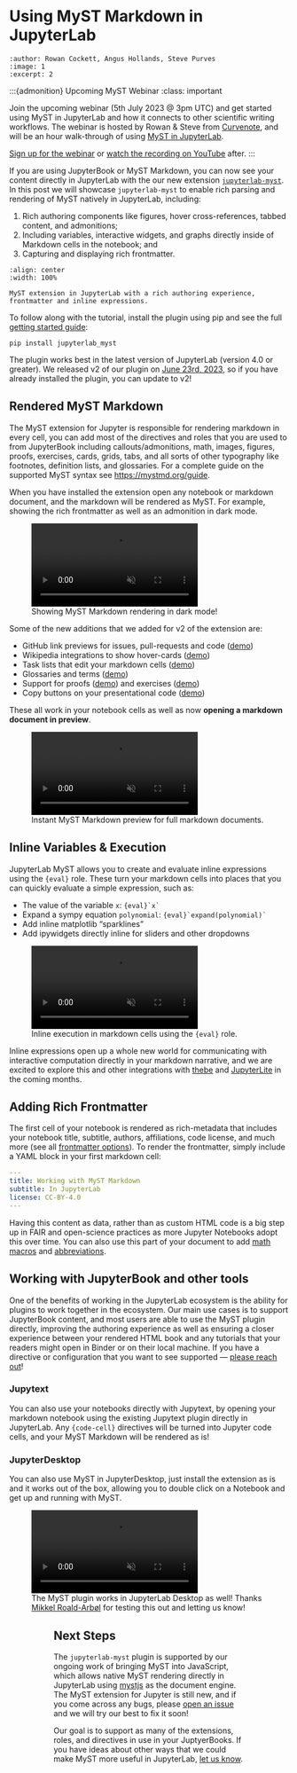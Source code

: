 # Using MyST Markdown in JupyterLab

```{post} 2023-06-26
:author: Rowan Cockett, Angus Hollands, Steve Purves
:image: 1
:excerpt: 2
```

:::{admonition} Upcoming MyST Webinar
:class: important

Join the upcoming webinar (5th July 2023 @ 3pm UTC) and get started using MyST in JupyterLab and how it connects to other scientific writing workflows. The webinar is hosted by Rowan & Steve from [Curvenote](https://curvenote.com), and will be an hour walk-through of using [MyST in JupyterLab](https://github.com/executablebooks/jupyterlab-myst).

[Sign up for the webinar](https://www.eventbrite.ca/e/scientific-writing-in-jupyterlab-with-myst-markdown-tickets-666670598707) or [watch the recording on YouTube](https://youtube.com/live/12-Go9E2huQ) after.
:::

If you are using JupyterBook or MyST Markdown, you can now see your content directly in JupyterLab with the our new extension [`jupyterlab-myst`](https://github.com/executablebooks/jupyterlab-myst). In this post we will showcase `jupyterlab-myst` to enable rich parsing and rendering of MyST natively in JupyterLab, including:

1. Rich authoring components like figures, hover cross-references, tabbed content, and admonitions;
2. Including variables, interactive widgets, and graphs directly inside of Markdown cells in the notebook; and
3. Capturing and displaying rich frontmatter.

```{figure} ./images/jupyterlab-myst.png
:align: center
:width: 100%

MyST extension in JupyterLab with a rich authoring experience, frontmatter and inline expressions.
```

To follow along with the tutorial, install the plugin using pip and see the full [getting started guide](https://mystmd.org/guide/quickstart-jupyter-lab-myst):

```shell
pip install jupyterlab_myst
```

The plugin works best in the latest version of JupyterLab (version 4.0 or greater). We released v2 of our plugin on [June 23rd, 2023](https://github.com/executablebooks/jupyterlab-myst/releases/tag/v2.0.0), so if you have already installed the plugin, you can update to v2!

## Rendered MyST Markdown

The MyST extension for Jupyter is responsible for rendering markdown in every cell, you can add most of the directives and roles that you are used to from JupyterBook including callouts/admonitions, math, images, figures, proofs, exercises, cards, grids, tabs, and all sorts of other typography like footnotes, definition lists, and glossaries. For a complete guide on the supported MyST syntax see <https://mystmd.org/guide>.

When you have installed the extension open any notebook or markdown document, and the markdown will be rendered as MyST. For example, showing the rich frontmatter as well as an admonition in dark mode.

<figure>
<video src="https://github.com/executablebooks/meta/raw/main/docs/_static/videos/jupyterlab-markup-dark.mp4" autoplay muted webkit-playsinline="true" playsinline loop style="max-width:100%"></video>
<figcaption>Showing MyST Markdown rendering in dark mode!</figcaption>
</figure>

Some of the new additions that we added for v2 of the extension are:

- GitHub link previews for issues, pull-requests and code ([demo](https://mystmd.org/guide/external-references#issues-and-pull-requests))
- Wikipedia integrations to show hover-cards ([demo](https://mystmd.org/guide/external-references#wikipedia-links))
- Task lists that edit your markdown cells ([demo](https://mystmd.org/guide/quickstart-jupyter-lab-myst#task-lists))
- Glossaries and terms ([demo](https://mystmd.org/guide/glossaries-and-terms))
- Support for proofs ([demo](https://mystmd.org/guide/proofs-and-theorems)) and exercises ([demo](https://mystmd.org/guide/exercises))
- Copy buttons on your presentational code ([demo](https://mystmd.org/guide/code#code-blocks))

These all work in your notebook cells as well as now **opening a markdown document in preview**.

<figure>
<video src="https://github.com/executablebooks/meta/raw/main/docs/_static/videos/jupyterlab-markdown-preview.mp4" autoplay muted webkit-playsinline="true" playsinline loop style="max-width:100%"></video>
<figcaption>Instant MyST Markdown preview for full markdown documents.</figcaption>
</figure>

## Inline Variables & Execution

JupyterLab MyST allows you to create and evaluate inline expressions using the `{eval}` role. These turn your markdown cells into places that you can quickly evaluate a simple expression, such as:

- The value of the variable `x`: `` {eval}`x` ``
- Expand a sympy equation `polynomial`: `` {eval}`expand(polynomial)` ``
- Add inline matplotlib “sparklines”
- Add ipywidgets directly inline for sliders and other dropdowns

<figure>
<video src="https://github.com/executablebooks/meta/raw/main/docs/_static/videos/jupyterlab-myst-inline.mp4" autoplay muted webkit-playsinline="true" playsinline loop style="max-width:100%"></video>
<figcaption>Inline execution in markdown cells using the <code>{eval}</code> role.</figcaption>
</figure>

Inline expressions open up a whole new world for communicating with interactive computation directly in your markdown narrative, and we are excited to explore this and other integrations with [thebe](https://github.com/executablebooks/thebe) and [JupyterLite](https://jupyterlite.readthedocs.io/en/latest/) in the coming months.

## Adding Rich Frontmatter

The first cell of your notebook is rendered as rich-metadata that includes your notebook title, subtitle, authors, affiliations, code license, and much more (see all [frontmatter options](https://mystmd.org/guide/frontmatter)). To render the frontmatter, simply include a YAML block in your first markdown cell:

```yaml
---
title: Working with MyST Markdown
subtitle: In JupyterLab
license: CC-BY-4.0
---
```

Having this content as data, rather than as custom HTML code is a big step up in FAIR and open-science practices as more Jupyter Notebooks adopt this over time. You can also use this part of your document to add [math macros](https://mystmd.org/guide/math#math-macros) and [abbreviations](https://mystmd.org/guide/glossaries-and-terms#abbreviations).

## Working with JupyterBook and other tools

One of the benefits of working in the JupyterLab ecosystem is the ability for plugins to work together in the ecosystem. Our main use cases is to support JupyterBook content, and most users are able to use the MyST plugin directly, improving the authoring experience as well as ensuring a closer experience between your rendered HTML book and any tutorials that your readers might open in Binder or on their local machine. If you have a directive or configuration that you want to see supported — [please reach out](https://github.com/executablebooks/meta/discussions)!

### Jupytext

You can also use your notebooks directly with Jupytext, by opening your markdown notebook using the existing Jupytext plugin directly in JupyterLab. Any `{code-cell}` directives will be turned into Jupyter code cells, and your MyST Markdown will be rendered as is!

### JupyterDesktop

You can also use MyST in JupyterDesktop, just install the extension as is and it works out of the box, allowing you to double click on a Notebook and get up and running with MyST.

<figure>
<video src="https://github.com/executablebooks/meta/raw/main/docs/_static/videos/jupyterlab-desktop.mp4" autoplay muted webkit-playsinline="true" playsinline loop style="max-width:100%"></video>
<figcaption>The MyST plugin works in JupyterLab Desktop as well! Thanks <a href="https://github.com/roaldarbol" target="_blank">Mikkel Roald-Arbøl</a> for testing this out and letting us know!</figcaption>
<figure>

## Next Steps

The `jupyterlab-myst` plugin is supported by our ongoing work of bringing MyST into JavaScript, which allows native MyST rendering directly in JupyterLab using [mystjs](https://github.com/executablebooks/mystjs) as the document engine. The MyST extension for Jupyter is still new, and if you come across any bugs, please [open an issue](https://github.com/executablebooks/jupyterlab-myst/issues) and we will try our best to fix it soon!

Our goal is to support as many of the extensions, roles, and directives in use in your JuptyerBooks. If you have ideas about other ways that we could make MyST more useful in JupyterLab, [let us know](https://github.com/executablebooks/meta/discussions).
